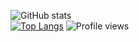 ![GitHub stats](https://github-readme-stats.vercel.app/api?username=mrnavrc&show_icons=true)  
[![Top Langs](https://github-readme-stats.vercel.app/api/top-langs/?username=mrnavrc&layout=compact)](https://github.com/anuraghazra/github-readme-stats)
![Profile views](https://gpvc.arturio.dev/mrnavrc)  



<!--
**mrnavrc/mrnavrc** is a ✨ _special_ ✨ repository because its `README.md` (this file) appears on your GitHub profile.

Here are some ideas to get you started:

- 🔭 I’m currently working on ...
- 🌱 I’m currently learning ...
- 👯 I’m looking to collaborate on ...
- 🤔 I’m looking for help with ...
- 💬 Ask me about ...
- 📫 How to reach me: ...
- 😄 Pronouns: ...
- ⚡ Fun fact: ...
-->
